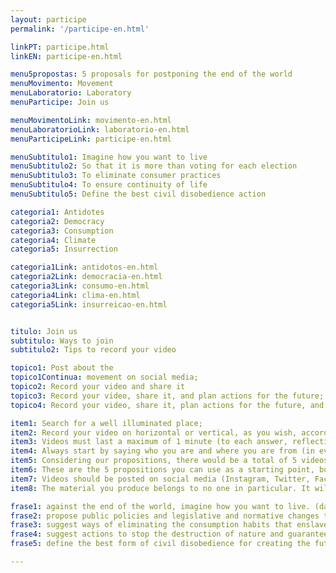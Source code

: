 ```yaml
---
layout: participe
permalink: '/participe-en.html'

linkPT: participe.html
linkEN: participe-en.html

menu5propostas: 5 proposals for postponing the end of the world
menuMovimento: Movement
menuLaboratorio: Laboratory
menuParticipe: Join us

menuMovimentoLink: movimento-en.html
menuLaboratorioLink: laboratorio-en.html
menuParticipeLink: participe-en.html 

menuSubtitulo1: Imagine how you want to live
menuSubtitulo2: So that it is more than voting for each election
menuSubtitulo3: To eliminate consumer practices
menuSubtitulo4: To ensure continuity of life
menuSubtitulo5: Define the best civil disobedience action

categoria1: Antidotes
categoria2: Democracy
categoria3: Consumption
categoria4: Climate
categoria5: Insurrection

categoria1Link: antidotos-en.html
categoria2Link: democracia-en.html
categoria3Link: consumo-en.html
categoria4Link: clima-en.html
categoria5Link: insurreicao-en.html


titulo: Join us
subtitulo: Ways to join
subtitulo2: Tips to record your video

topico1: Post about the
topico1Continua: movement on social media;
topico2: Record your video and share it
topico3: Record your video, share it, and plan actions for the future;
topico4: Record your video, share it, plan actions for the future, and act in the present.

item1: Search for a well illuminated place;
item2: Record your video on horizontal or vertical, as you wish, according to the social media network you’ve chosen to share your video;
item3: Videos must last a maximum of 1 minute (to each answer, reflection);
item4: Always start by saying who you are and where you are from (in every video you choose to record!);
item5: Considering our propositions, there would be a total of 5 videos, but you don’t have to do all if you don’t feel comfortable - just do what you feel that makes sense and, most of all, talk about the propositions that really inspire you;
item6: These are the 5 propositions you can use as a starting point, but be free! Use art, creativity and do it on your own way;
item7: Videos should be posted on social media (Instagram, Twitter, Facebook, Tik Tok) with the hashtag #FreeTheFuture or sent via WhatsApp to the number +55 (11) 975579830;
item8: The material you produce belongs to no one in particular. It will be public and it is owned by all of us collectively. You can share, analyse and take action.

frase1: against the end of the world, imagine how you want to live. (dare! dream, create, extrapolate reason.);
frase2: propose public policies and legislative and normative changes that will reduce racial, gender, and class inequalities and take democracy beyond the mere act of voting every election. (Dare! And be objective.);
frase3: suggest ways of eliminating the consumption habits that enslave our species and others as well. (Dare! And be specific.);
frase4: suggest actions to stop the destruction of nature and guarantee the continuity of all forms of life on the planet. (Dare! And be a fighter.);
frase5: define the best form of civil disobedience for creating the future in which you want to live! (Dare!).

---
```

